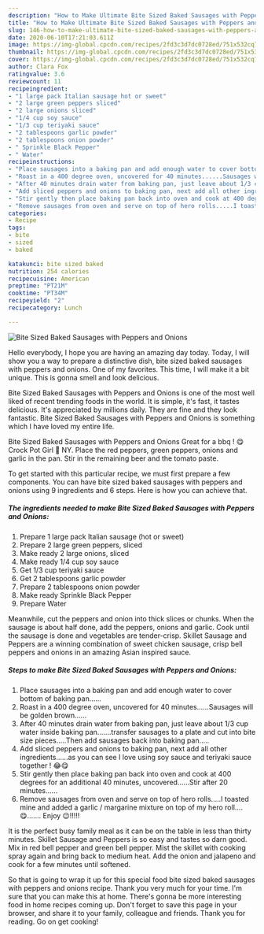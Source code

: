 ```yaml
---
description: "How to Make Ultimate Bite Sized Baked Sausages with Peppers and Onions"
title: "How to Make Ultimate Bite Sized Baked Sausages with Peppers and Onions"
slug: 146-how-to-make-ultimate-bite-sized-baked-sausages-with-peppers-and-onions
date: 2020-06-10T17:21:03.611Z
image: https://img-global.cpcdn.com/recipes/2fd3c3d7dc0728ed/751x532cq70/bite-sized-baked-sausages-with-peppers-and-onions-recipe-main-photo.jpg
thumbnail: https://img-global.cpcdn.com/recipes/2fd3c3d7dc0728ed/751x532cq70/bite-sized-baked-sausages-with-peppers-and-onions-recipe-main-photo.jpg
cover: https://img-global.cpcdn.com/recipes/2fd3c3d7dc0728ed/751x532cq70/bite-sized-baked-sausages-with-peppers-and-onions-recipe-main-photo.jpg
author: Clara Fox
ratingvalue: 3.6
reviewcount: 11
recipeingredient:
- "1 large pack Italian sausage hot or sweet"
- "2 large green peppers sliced"
- "2 large onions sliced"
- "1/4 cup soy sauce"
- "1/3 cup teriyaki sauce"
- "2 tablespoons garlic powder"
- "2 tablespoons onion powder"
- " Sprinkle Black Pepper"
- " Water"
recipeinstructions:
- "Place sausages into a baking pan and add enough water to cover bottom of baking pan......"
- "Roast in a 400 degree oven, uncovered for 40 minutes......Sausages will be golden brown......"
- "After 40 minutes drain water from baking pan, just leave about 1/3 cup water inside baking pan.......transfer sausages to a plate and cut into bite size pieces.....Then add sausages back into baking pan....."
- "Add sliced peppers and onions to baking pan, next add all other ingredients......as you can see I love using soy sauce and teriyaki sauce together ! 😂😋"
- "Stir gently then place baking pan back into oven and cook at 400 degrees for an additional 40 minutes, uncovered......Stir after 20 minutes......"
- "Remove sausages from oven and serve on top of hero rolls.....I toasted mine and added a garlic / margarine mixture on top of my hero roll.... 😋....... Enjoy 😉!!!!!"
categories:
- Recipe
tags:
- bite
- sized
- baked

katakunci: bite sized baked 
nutrition: 254 calories
recipecuisine: American
preptime: "PT21M"
cooktime: "PT34M"
recipeyield: "2"
recipecategory: Lunch

---
```



![Bite Sized Baked Sausages with Peppers and Onions](https://img-global.cpcdn.com/recipes/2fd3c3d7dc0728ed/751x532cq70/bite-sized-baked-sausages-with-peppers-and-onions-recipe-main-photo.jpg)

Hello everybody, I hope you are having an amazing day today. Today, I will show you a way to prepare a distinctive dish, bite sized baked sausages with peppers and onions. One of my favorites. This time, I will make it a bit unique. This is gonna smell and look delicious.

Bite Sized Baked Sausages with Peppers and Onions is one of the most well liked of recent trending foods in the world. It is simple, it's fast, it tastes delicious. It's appreciated by millions daily. They are fine and they look fantastic. Bite Sized Baked Sausages with Peppers and Onions is something which I have loved my entire life.

Bite Sized Baked Sausages with Peppers and Onions Great for a bbq ! 😋 Crock Pot Girl 🤡 NY. Place the red peppers, green peppers, onions and garlic in the pan. Stir in the remaining beer and the tomato paste.


To get started with this particular recipe, we must first prepare a few components. You can have bite sized baked sausages with peppers and onions using 9 ingredients and 6 steps. Here is how you can achieve that.

<!--inarticleads1-->

##### The ingredients needed to make Bite Sized Baked Sausages with Peppers and Onions:

1. Prepare 1 large pack Italian sausage (hot or sweet)
1. Prepare 2 large green peppers, sliced
1. Make ready 2 large onions, sliced
1. Make ready 1/4 cup soy sauce
1. Get 1/3 cup teriyaki sauce
1. Get 2 tablespoons garlic powder
1. Prepare 2 tablespoons onion powder
1. Make ready  Sprinkle Black Pepper
1. Prepare  Water


Meanwhile, cut the peppers and onion into thick slices or chunks. When the sausage is about half done, add the peppers, onions and garlic. Cook until the sausage is done and vegetables are tender-crisp. Skillet Sausage and Peppers are a winning combination of sweet chicken sausage, crisp bell peppers and onions in an amazing Asian inspired sauce. 

<!--inarticleads2-->

##### Steps to make Bite Sized Baked Sausages with Peppers and Onions:

1. Place sausages into a baking pan and add enough water to cover bottom of baking pan......
1. Roast in a 400 degree oven, uncovered for 40 minutes......Sausages will be golden brown......
1. After 40 minutes drain water from baking pan, just leave about 1/3 cup water inside baking pan.......transfer sausages to a plate and cut into bite size pieces.....Then add sausages back into baking pan.....
1. Add sliced peppers and onions to baking pan, next add all other ingredients......as you can see I love using soy sauce and teriyaki sauce together ! 😂😋
1. Stir gently then place baking pan back into oven and cook at 400 degrees for an additional 40 minutes, uncovered......Stir after 20 minutes......
1. Remove sausages from oven and serve on top of hero rolls.....I toasted mine and added a garlic / margarine mixture on top of my hero roll.... 😋....... Enjoy 😉!!!!!


It is the perfect busy family meal as it can be on the table in less than thirty minutes. Skillet Sausage and Peppers is so easy and tastes so darn good. Mix in red bell pepper and green bell pepper. Mist the skillet with cooking spray again and bring back to medium heat. Add the onion and jalapeno and cook for a few minutes until softened. 

So that is going to wrap it up for this special food bite sized baked sausages with peppers and onions recipe. Thank you very much for your time. I'm sure that you can make this at home. There's gonna be more interesting food in home recipes coming up. Don't forget to save this page in your browser, and share it to your family, colleague and friends. Thank you for reading. Go on get cooking!
